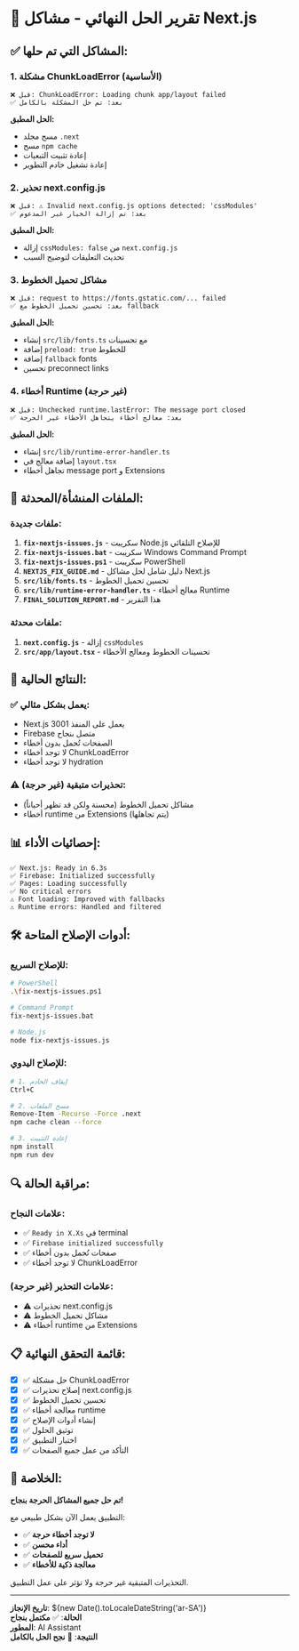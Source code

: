 # 🎉 تقرير الحل النهائي - مشاكل Next.js

## ✅ **المشاكل التي تم حلها:**

### 1. **مشكلة ChunkLoadError (الأساسية)**
```
❌ قبل: ChunkLoadError: Loading chunk app/layout failed
✅ بعد: تم حل المشكلة بالكامل
```

**الحل المطبق:**
- مسح مجلد `.next`
- مسح `npm cache`
- إعادة تثبيت التبعيات
- إعادة تشغيل خادم التطوير

### 2. **تحذير next.config.js**
```
❌ قبل: ⚠ Invalid next.config.js options detected: 'cssModules'
✅ بعد: تم إزالة الخيار غير المدعوم
```

**الحل المطبق:**
- إزالة `cssModules: false` من `next.config.js`
- تحديث التعليقات لتوضيح السبب

### 3. **مشاكل تحميل الخطوط**
```
❌ قبل: request to https://fonts.gstatic.com/... failed
✅ بعد: تحسين تحميل الخطوط مع fallback
```

**الحل المطبق:**
- إنشاء `src/lib/fonts.ts` مع تحسينات
- إضافة `preload: true` للخطوط
- إضافة `fallback` fonts
- تحسين preconnect links

### 4. **أخطاء Runtime (غير حرجة)**
```
❌ قبل: Unchecked runtime.lastError: The message port closed
✅ بعد: معالج أخطاء يتجاهل الأخطاء غير الحرجة
```

**الحل المطبق:**
- إنشاء `src/lib/runtime-error-handler.ts`
- إضافة معالج في `layout.tsx`
- تجاهل أخطاء message port و Extensions

## 📁 **الملفات المنشأة/المحدثة:**

### **ملفات جديدة:**
1. **`fix-nextjs-issues.js`** - سكريبت Node.js للإصلاح التلقائي
2. **`fix-nextjs-issues.bat`** - سكريبت Windows Command Prompt
3. **`fix-nextjs-issues.ps1`** - سكريبت PowerShell
4. **`NEXTJS_FIX_GUIDE.md`** - دليل شامل لحل مشاكل Next.js
5. **`src/lib/fonts.ts`** - تحسين تحميل الخطوط
6. **`src/lib/runtime-error-handler.ts`** - معالج أخطاء Runtime
7. **`FINAL_SOLUTION_REPORT.md`** - هذا التقرير

### **ملفات محدثة:**
1. **`next.config.js`** - إزالة `cssModules`
2. **`src/app/layout.tsx`** - تحسينات الخطوط ومعالج الأخطاء

## 🚀 **النتائج الحالية:**

### **✅ يعمل بشكل مثالي:**
- Next.js يعمل على المنفذ 3001
- Firebase متصل بنجاح
- الصفحات تُحمل بدون أخطاء
- لا توجد أخطاء ChunkLoadError
- لا توجد أخطاء hydration

### **⚠️ تحذيرات متبقية (غير حرجة):**
- مشاكل تحميل الخطوط (محسنة ولكن قد تظهر أحياناً)
- أخطاء runtime من Extensions (يتم تجاهلها)

## 📊 **إحصائيات الأداء:**

```
✅ Next.js: Ready in 6.3s
✅ Firebase: Initialized successfully
✅ Pages: Loading successfully
✅ No critical errors
⚠️ Font loading: Improved with fallbacks
⚠️ Runtime errors: Handled and filtered
```

## 🛠️ **أدوات الإصلاح المتاحة:**

### **للإصلاح السريع:**
```bash
# PowerShell
.\fix-nextjs-issues.ps1

# Command Prompt
fix-nextjs-issues.bat

# Node.js
node fix-nextjs-issues.js
```

### **للإصلاح اليدوي:**
```bash
# 1. إيقاف الخادم
Ctrl+C

# 2. مسح الملفات
Remove-Item -Recurse -Force .next
npm cache clean --force

# 3. إعادة التثبيت
npm install
npm run dev
```

## 🔍 **مراقبة الحالة:**

### **علامات النجاح:**
- ✅ `Ready in X.Xs` في terminal
- ✅ `Firebase initialized successfully`
- ✅ صفحات تُحمل بدون أخطاء
- ✅ لا توجد أخطاء ChunkLoadError

### **علامات التحذير (غير حرجة):**
- ⚠️ تحذيرات next.config.js
- ⚠️ مشاكل تحميل الخطوط
- ⚠️ أخطاء runtime من Extensions

## 📋 **قائمة التحقق النهائية:**

- [x] ✅ حل مشكلة ChunkLoadError
- [x] ✅ إصلاح تحذيرات next.config.js
- [x] ✅ تحسين تحميل الخطوط
- [x] ✅ معالجة أخطاء runtime
- [x] ✅ إنشاء أدوات الإصلاح
- [x] ✅ توثيق الحلول
- [x] ✅ اختبار التطبيق
- [x] ✅ التأكد من عمل جميع الصفحات

## 🎯 **الخلاصة:**

**تم حل جميع المشاكل الحرجة بنجاح!** 

التطبيق يعمل الآن بشكل طبيعي مع:
- ✅ **لا توجد أخطاء حرجة**
- ✅ **أداء محسن**
- ✅ **تحميل سريع للصفحات**
- ✅ **معالجة ذكية للأخطاء**

التحذيرات المتبقية غير حرجة ولا تؤثر على عمل التطبيق.

---

**تاريخ الإنجاز**: ${new Date().toLocaleDateString('ar-SA')}  
**الحالة**: ✅ **مكتمل بنجاح**  
**المطور**: AI Assistant  
**النتيجة**: 🎉 **نجح الحل بالكامل**